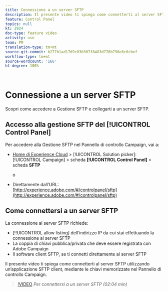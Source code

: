 ```yaml
---
title: Connessione a un server SFTP
description: Il presente video ti spiega come connetterti al server SFTP utilizzando un’applicazione SFTP client, mediante le chiavi memorizzate nel Pannello di controllo Campaign.
feature: Control Panel
topics: null
kt: 2924
doc-type: feature video
activity: use
team: PM
translation-type: tm+mt
source-git-commit: b277b1ad17d9c03b307f8483d776b796e6c0cbef
workflow-type: tm+mt
source-wordcount: '166'
ht-degree: 100%

---
```



# Connessione a un server SFTP

Scopri come accedere a Gestione SFTP e collegarti a un server SFTP.

## Accesso alla gestione SFTP del [!UICONTROL Control Panel]

Per accedere alla Gestione SFTP nel Pannello di controllo Campaign, vai a:

* [Home di Experience Cloud](https://experience.adobe.com/#/home) > [!UICONTROL Solution picker]: [!UICONTROL Campaign] > scheda **[!UICONTROL Control Panel]** > scheda **SFTP**

   o
* Direttamente dall’URL: [http://experience.adobe.com/#/controlpanel/sftp](http://experience.adobe.com/#/controlpanel/sftp)

## Come connettersi a un server SFTP

La connessione ai server SFTP richiede:

* [!!UICONTROL allow listing] dell’indirizzo IP da cui stai effettuando la connessione al server SFTP
* La coppia di chiavi pubblica/privata che deve essere registrata con Adobe Campaign
* Il software client SFTP, se ti connetti direttamente al server SFTP

Il presente video ti spiega come connetterti al server SFTP utilizzando un’applicazione SFTP client, mediante le chiavi memorizzate nel Pannello di controllo Campaign.

>[!VIDEO](https://video.tv.adobe.com/v/27263?quality=12)
*Per connettersi a un server SFTP (02:04 min)*
